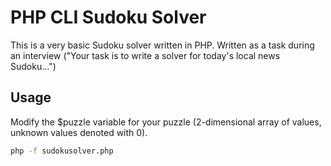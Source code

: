 PHP CLI Sudoku Solver
=====================

This is a very basic Sudoku solver written in PHP. Written as a task during an interview ("Your task is to write a solver for today's local news Sudoku...")

Usage
-----

Modify the $puzzle variable for your puzzle (2-dimensional array of values, unknown values denoted with 0).

```bash
php -f sudokusolver.php
```
